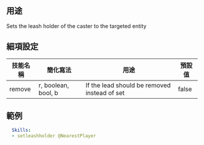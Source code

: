 ## 用途
Sets the leash holder of the caster to the targeted entity


## 細項設定
| 技能名稱 | 簡化寫法| 用途 | 預設值 |
|-----------|-----------|----------------------------------------------------------------------|---------|
| remove| r, boolean, bool, b| If the lead should be removed instead of set| false   |


## 範例
```yaml
  Skills:
  - setleashholder @NearestPlayer
```